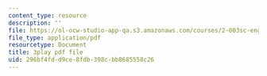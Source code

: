 ```yaml
---
content_type: resource
description: ''
file: https://ol-ocw-studio-app-qa.s3.amazonaws.com/courses/2-003sc-engineering-dynamics-fall-2011/296bf4fdd9ce8fdb398cbb8685558c26_cd8lDtAtJbE.pdf
file_type: application/pdf
resourcetype: Document
title: 3play pdf file
uid: 296bf4fd-d9ce-8fdb-398c-bb8685558c26
---
```

